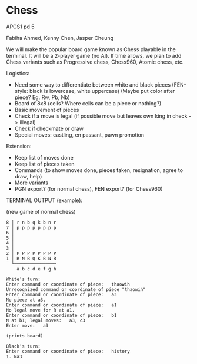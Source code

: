 # Chess
APCS1 pd 5

Fabiha Ahmed, Kenny Chen, Jasper Cheung

We will make the popular board game known as Chess playable in the terminal. It will be a 2-player game (no AI). If time allows, we plan to add Chess variants such as Progressive chess, Chess960, Atomic chess, etc.

Logistics:
* Need some way to differentiate between white and black pieces (FEN-style: black is lowercase, white uppercase) (Maybe put color after piece? Eg. Rw, Pb, Nb)
* Board of 8x8 (cells? Where cells can be a piece or nothing?)
* Basic movement of pieces
* Check if a move is legal (if possible move but leaves own king in check -> illegal)
* Check if checkmate or draw
* Special moves: castling, en passant, pawn promotion

Extension:
* Keep list of moves done
* Keep list of pieces taken
* Commands (to show moves done, pieces taken, resignation, agree to draw, help)
* More variants
* PGN export? (for normal chess), FEN export? (for Chess960)

TERMINAL OUTPUT (example):

(new game of normal chess)
```
8 │ r n b q k b n r
7 │ p p p p p p p p
6 │
5 │
4 │
3 │
2 │ P P P P P P P P
1 │ R N B Q K B N R
  └────────────────
    a b c d e f g h

White’s turn:
Enter command or coordinate of piece:   thaowih
Unrecognized command or coordinate of piece "thaowih"
Enter command or coordinate of piece:   a3
No piece at a3.
Enter command or coordinate of piece:   a1
No legal move for R at a1.
Enter command or coordinate of piece:   b1
N at b1; legal moves:   a3, c3
Enter move:   a3

(prints board)

Black’s turn:
Enter command or coordinate of piece:   history 
1. Na3
```
